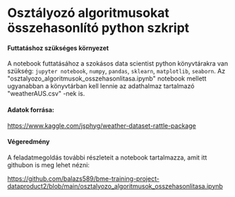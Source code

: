 # Osztályozó algoritmusokat összehasonlító python szkript

#### Futtatáshoz szükséges környezet

A notebook futtatásához a szokásos data scientist python könyvtárakra van szükség: `jupyter notebook`, `numpy`, `pandas`, `sklearn`, `matplotlib`, `seaborn`. Az "osztalyozo_algoritmusok_osszehasonlitasa.ipynb" notebook mellett ugyanabban a könyvtárban kell lennie az adathalmaz tartalmazó "weatherAUS.csv" -nek is.

#### Adatok forrása:
https://www.kaggle.com/jsphyg/weather-dataset-rattle-package

#### Végeredmény
A feladatmegoldás további részleteit a notebook tartalmazza, amit itt githubon is meg lehet nézni:

https://github.com/balazs589/bme-training-project-dataproduct2/blob/main/osztalyozo_algoritmusok_osszehasonlitasa.ipynb
